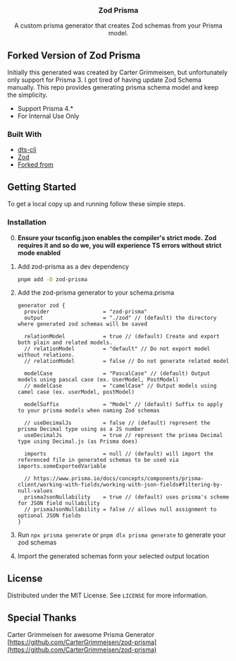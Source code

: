 <!-- PROJECT LOGO -->
<br />
<p align="center">
  <h3 align="center">Zod Prisma</h3>
  <p align="center">
    A custom prisma generator that creates Zod schemas from your Prisma model.
  </p>
</p>

<!-- ABOUT THE PROJECT -->

## Forked Version of Zod Prisma
Initially this generated was created by Carter Grimmeisen, but unfortunately only support for Prisma 3. I got tired of having update Zod Schema manually. This repo provides generating prisma schema model and keep the simplicity.

- Support Prisma 4.*
- For Internal Use Only

<!-- [![Product Name Screen Shot][product-screenshot]](https://example.com) -->

### Built With

-   [dts-cli](https://github.com/weiran-zsd/dts-cli)
-   [Zod](https://github.com/colinhacks/zod)
-   [Forked from](https://github.com/CarterGrimmeisen/zod-prisma)

<!-- GETTING STARTED -->

## Getting Started

To get a local copy up and running follow these simple steps.

### Installation

0.  **Ensure your tsconfig.json enables the compiler's strict mode.**
    **Zod requires it and so do we, you will experience TS errors without strict mode enabled**

1.  Add zod-prisma as a dev dependency

    ```sh
    pnpm add -D zod-prisma
    ```

2.  Add the zod-prisma generator to your schema.prisma

    ```prisma
    generator zod {
      provider                 = "zod-prisma"
      output                   = "./zod" // (default) the directory where generated zod schemas will be saved

      relationModel            = true // (default) Create and export both plain and related models.
      // relationModel         = "default" // Do not export model without relations.
      // relationModel         = false // Do not generate related model

      modelCase                = "PascalCase" // (default) Output models using pascal case (ex. UserModel, PostModel)
      // modelCase             = "camelCase" // Output models using camel case (ex. userModel, postModel)

      modelSuffix              = "Model" // (default) Suffix to apply to your prisma models when naming Zod schemas

      // useDecimalJs          = false // (default) represent the prisma Decimal type using as a JS number
      useDecimalJs             = true // represent the prisma Decimal type using Decimal.js (as Prisma does)

      imports                  = null // (default) will import the referenced file in generated schemas to be used via imports.someExportedVariable

      // https://www.prisma.io/docs/concepts/components/prisma-client/working-with-fields/working-with-json-fields#filtering-by-null-values
      prismaJsonNullability    = true // (default) uses prisma's scheme for JSON field nullability
      // prismaJsonNullability = false // allows null assignment to optional JSON fields
    }
    ```

3.  Run `npx prisma generate` or `pnpm dlx prisma generate` to generate your zod schemas
4.  Import the generated schemas form your selected output location

<!-- USAGE EXAMPLES -->

## License

Distributed under the MIT License. See `LICENSE` for more information.

<!-- CONTACT -->

## Special Thanks 

Carter Grimmeisen for awesome Prisma Generator [https://github.com/CarterGrimmeisen/zod-prisma](https://github.com/CarterGrimmeisen/zod-prisma)